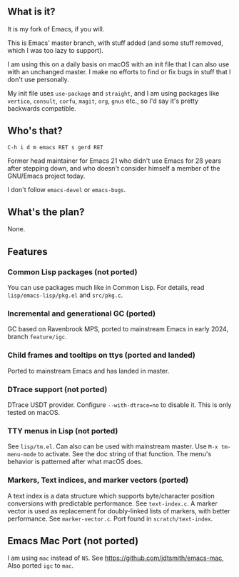 ## What is it?

It is my fork of Emacs, if you will.

This is Emacs' master branch, with stuff added (and some stuff removed,
which I was too lazy to support).

I am using this on a daily basis on macOS with an init file that I can
also use with an unchanged master. I make no efforts to find or fix
bugs in stuff that I don't use personally.

My init file uses `use-package` and `straight`, and I am using
packages like `vertico`, `consult`, `corfu`, `magit`, `org`, `gnus`
etc., so I'd say it's pretty backwards compatible.

## Who's that?

`C-h i d m emacs RET s gerd RET`

Former head maintainer for Emacs 21 who didn't use Emacs for 2ß years
after stepping down, and who doesn't consider himself a member of the
GNU/Emacs project today.

I don't follow `emacs-devel` or `emacs-bugs`.

## What's the plan?

None.

## Features

### Common Lisp packages (not ported)

You can use packages much like in Common Lisp. For details, read
`lisp/emacs-lisp/pkg.el` and `src/pkg.c`.

### Incremental and generational GC (ported)

GC based on Ravenbrook MPS, ported to mainstream Emacs in early 2024,
branch `feature/igc`.

### Child frames and tooltips on ttys (ported and landed)

Ported to mainstream Emacs and has landed in master.

### DTrace support (not ported)

DTrace USDT provider. Configure `--with-dtrace=no` to disable it. This
is only tested on macOS.

### TTY menus in Lisp (not ported)

See `lisp/tm.el`. Can also can be used with mainstream master.  Use `M-x
tm-menu-mode` to activate. See the doc string of that function. The
menu's behavior is patterned after what macOS does.

### Markers, Text indices, and marker vectors (ported)

A text index is a data structure which supports byte/character position
conversions with predictable performance.  See `text-index.c`.  A marker
vector is used as replacement for doubly-linked lists of markers, with
better performance. See `marker-vector.c`. Port found in
`scratch/text-index`.

## Emacs Mac Port (not ported)

I am using `mac` instead of `NS`. See
https://github.com/jdtsmith/emacs-mac, Also ported `igc` to `mac`.
